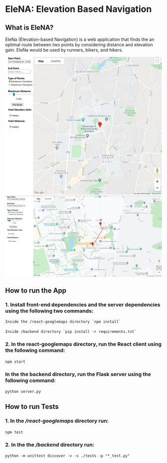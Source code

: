 # EleNA: Elevation Based Navigation

## What is EleNA?
EleNa (Elevation-based Navigation) is a web application that finds the an optimal route between two points by considering distance and elevation gain. EleNa would be used by runners, bikers, and hikers.

<img src="static_images/img1.PNG" alt="UI 1" width="1000"/>
<img src="static_images/img2.PNG" alt="UI 2" width="1000"/>

## How to run the App

### 1. Install front-end dependencies and the server dependencies using the following two commands:

    Inside the /react-googlemaps directory `npm install`

    Inside /backend directory `pip install -r requirements.txt`

### 2. In the **react-googlemaps** directory, run the React client using the following command:

`npm start`

### In the the **backend** directory, run the Flask server using the following command:

`python server.py`

## How to run Tests

### 1. In the */react-googlemaps* directory run:

`npm test` 

### 2. In the the */backend* directory run:

`python -m unittest discover -v -s ./tests -p "*_test.py"` 